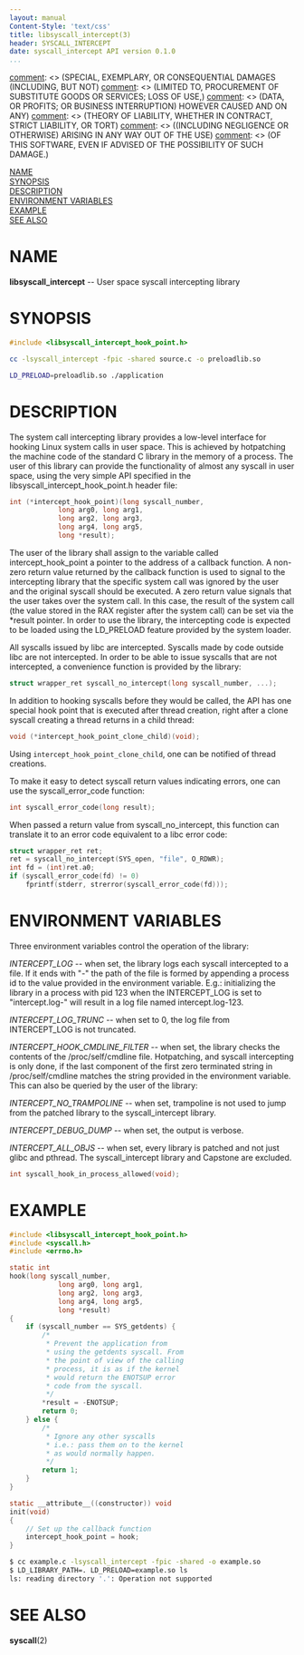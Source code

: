 ```yaml
---
layout: manual
Content-Style: 'text/css'
title: libsyscall_intercept(3)
header: SYSCALL_INTERCEPT
date: syscall_intercept API version 0.1.0
...
```


[comment]: <> (Copyright 2017, Intel Corporation)

[comment]: <> (Redistribution and use in source and binary forms, with or without)
[comment]: <> (modification, are permitted provided that the following conditions)
[comment]: <> (are met:)
[comment]: <> (    * Redistributions of source code must retain the above copyright)
[comment]: <> (      notice, this list of conditions and the following disclaimer.)
[comment]: <> (    * Redistributions in binary form must reproduce the above copyright)
[comment]: <> (      notice, this list of conditions and the following disclaimer in)
[comment]: <> (      the documentation and/or other materials provided with the)
[comment]: <> (      distribution.)
[comment]: <> (    * Neither the name of the copyright holder nor the names of its)
[comment]: <> (      contributors may be used to endorse or promote products derived)
[comment]: <> (      from this software without specific prior written permission.)

[comment]: <> (THIS SOFTWARE IS PROVIDED BY THE COPYRIGHT HOLDERS AND CONTRIBUTORS)
[comment]: <> ("AS IS" AND ANY EXPRESS OR IMPLIED WARRANTIES, INCLUDING, BUT NOT)
[comment]: <> (LIMITED TO, THE IMPLIED WARRANTIES OF MERCHANTABILITY AND FITNESS FOR)
[comment]: <> (A PARTICULAR PURPOSE ARE DISCLAIMED. IN NO EVENT SHALL THE COPYRIGHT)
[comment]: <> (OWNER OR CONTRIBUTORS BE LIABLE FOR ANY DIRECT, INDIRECT, INCIDENTAL,)
[comment]: <> (SPECIAL, EXEMPLARY, OR CONSEQUENTIAL DAMAGES (INCLUDING, BUT NOT)
[comment]: <> (LIMITED TO, PROCUREMENT OF SUBSTITUTE GOODS OR SERVICES; LOSS OF USE,)
[comment]: <> (DATA, OR PROFITS; OR BUSINESS INTERRUPTION) HOWEVER CAUSED AND ON ANY)
[comment]: <> (THEORY OF LIABILITY, WHETHER IN CONTRACT, STRICT LIABILITY, OR TORT)
[comment]: <> ((INCLUDING NEGLIGENCE OR OTHERWISE) ARISING IN ANY WAY OUT OF THE USE)
[comment]: <> (OF THIS SOFTWARE, EVEN IF ADVISED OF THE POSSIBILITY OF SUCH DAMAGE.)

[comment]: <> (libsyscall_intercept.3 -- man page for libsyscall_intercept)

[NAME](#name)<br />
[SYNOPSIS](#synopsis)<br />
[DESCRIPTION](#description)<br />
[ENVIRONMENT VARIABLES](#environment-variables)<br />
[EXAMPLE](#example)<br />
[SEE ALSO](#see-also)


# NAME #
**libsyscall_intercept** -- User space syscall intercepting library

# SYNOPSIS #

```c
#include <libsyscall_intercept_hook_point.h>
```
```sh
cc -lsyscall_intercept -fpic -shared source.c -o preloadlib.so

LD_PRELOAD=preloadlib.so ./application
```

# DESCRIPTION #
The system call intercepting library provides a low-level interface
for hooking Linux system calls in user space. This is achieved
by hotpatching the machine code of the standard C library in the
memory of a process. The user of this library can provide the
functionality of almost any syscall in user space, using the very
simple API specified in the libsyscall_intercept\_hook\_point.h header file:
```c
int (*intercept_hook_point)(long syscall_number,
			long arg0, long arg1,
			long arg2, long arg3,
			long arg4, long arg5,
			long *result);
```

The user of the library shall assign to the variable called
intercept_hook_point a pointer to the address of a callback function.
A non-zero return value returned by the callback function is used
to signal to the intercepting library that the specific system
call was ignored by the user and the original syscall should be
executed. A zero return value signals that the user takes over the
system call. In this case, the result of the system call
(the value stored in the RAX register after the system call)
can be set via the \*result pointer. In order to use the library,
the intercepting code is expected to be loaded using the
LD_PRELOAD feature provided by the system loader.

All syscalls issued by libc are intercepted. Syscalls made
by code outside libc are not intercepted. In order to
be able to issue syscalls that are not intercepted, a
convenience function is provided by the library:
```c
struct wrapper_ret syscall_no_intercept(long syscall_number, ...);
```

In addition to hooking syscalls before they would be called, the API
has one special hook point that is executed after thread creation, right
after a clone syscall creating a thread returns in a child thread:
```c
void (*intercept_hook_point_clone_child)(void);
```
Using `intercept_hook_point_clone_child`, one can be notified of thread
creations.

To make it easy to detect syscall return values indicating errors, one
can use the syscall_error_code function:
```c
int syscall_error_code(long result);
```
When passed a return value from syscall_no_intercept, this function
can translate it to an error code equivalent to a libc error code:
```c
struct wrapper_ret ret;
ret = syscall_no_intercept(SYS_open, "file", O_RDWR);
int fd = (int)ret.a0;
if (syscall_error_code(fd) != 0)
	fprintf(stderr, strerror(syscall_error_code(fd)));
```

# ENVIRONMENT VARIABLES #
Three environment variables control the operation of the library:

*INTERCEPT_LOG* -- when set, the library logs each syscall intercepted
to a file. If it ends with "-" the path of the file is formed by appending
a process id to the value provided in the environment variable.
E.g.: initializing the library in a process with pid 123 when the
INTERCEPT_LOG is set to "intercept.log-" will result in a log file named
intercept.log-123.

*INTERCEPT_LOG_TRUNC* -- when set to 0, the log file from INTERCEPT_LOG
is not truncated.

*INTERCEPT_HOOK_CMDLINE_FILTER* -- when set, the library
checks the contents of the /proc/self/cmdline file.
Hotpatching, and syscall intercepting is only done, if the
last component of the first zero terminated string in
/proc/self/cmdline matches the string provided
in the environment variable. This can also be queried
by the user of the library:

*INTERCEPT_NO_TRAMPOLINE* -- when set, trampoline is not used to jump from
the patched library to the syscall_intercept library.

*INTERCEPT_DEBUG_DUMP* -- when set, the output is verbose.

*INTERCEPT_ALL_OBJS* -- when set, every library is patched and not just glibc
and pthread. The syscall_intercept library and Capstone are excluded.

```c
int syscall_hook_in_process_allowed(void);
```

# EXAMPLE #

```c
#include <libsyscall_intercept_hook_point.h>
#include <syscall.h>
#include <errno.h>

static int
hook(long syscall_number,
			long arg0, long arg1,
			long arg2, long arg3,
			long arg4, long arg5,
			long *result)
{
	if (syscall_number == SYS_getdents) {
		/*
		 * Prevent the application from
		 * using the getdents syscall. From
		 * the point of view of the calling
		 * process, it is as if the kernel
		 * would return the ENOTSUP error
		 * code from the syscall.
		 */
		*result = -ENOTSUP;
		return 0;
	} else {
		/*
		 * Ignore any other syscalls
		 * i.e.: pass them on to the kernel
		 * as would normally happen.
		 */
		return 1;
	}
}

static __attribute__((constructor)) void
init(void)
{
	// Set up the callback function
	intercept_hook_point = hook;
}
```

```sh
$ cc example.c -lsyscall_intercept -fpic -shared -o example.so
$ LD_LIBRARY_PATH=. LD_PRELOAD=example.so ls
ls: reading directory '.': Operation not supported
```

# SEE ALSO #
**syscall**(2)
